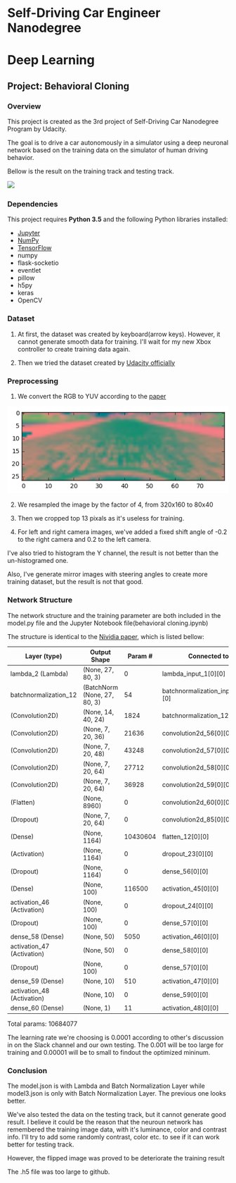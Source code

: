 # Self-Driving Car Engineer Nanodegree
# Deep Learning
## Project: Behavioral Cloning

### Overview

This project is created as the 3rd project of Self-Driving Car Nanodegree Program by Udacity. 

The goal is to drive a car autonomously in a simulator using a deep neuronal network based on the training data on the simulator of human driving behavior.

Bellow is the result on the training track and testing track.

![](https://github.com/etmaxwellsdemon/CarND-Behavioral-Cloning/blob/master/Track1.gif)

### Dependencies

This project requires **Python 3.5** and the following Python libraries installed:

- [Jupyter](http://jupyter.org/)
- [NumPy](http://www.numpy.org/)
- [TensorFlow](http://tensorflow.org)
- numpy
- flask-socketio
- eventlet
- pillow
- h5py
- keras
- OpenCV

### Dataset

1. At first, the dataset was created by keyboard(arrow keys). However, it cannot generate smooth data for training. I'll wait for my new Xbox controller to create training data again.

2. Then we tried the dataset created by [Udacity officially](https://d17h27t6h515a5.cloudfront.net/topher/2016/December/584f6edd_data/data.zip)

### Preprocessing
1. We convert the RGB to YUV according to the [paper](http://images.nvidia.com/content/tegra/automotive/images/2016/solutions/pdf/end-to-end-dl-using-px.pdf)

![](https://github.com/etmaxwellsdemon/CarND-Behavioral-Cloning/blob/master/YUV.png)

2. We resampled the image by the factor of 4, from 320x160 to 80x40

3. Then we cropped top 13 pixals as it's useless for training.

4. For left and right camera images, we've added a fixed shift angle of -0.2 to the right camera and 0.2 to the left camera.

I've also tried to histogram the Y channel, the result is not better than the un-histogramed one.

Also, I've generate mirror images with steering angles to create more training dataset, but the result is not that good.

### Network Structure
The network structure and the training parameter are both included in the model.py file and the Jupyter Notebook file(behavioral cloning.ipynb)
 

The structure is identical to the [Nividia paper](http://images.nvidia.com/content/tegra/automotive/images/2016/solutions/pdf/end-to-end-dl-using-px.pdf), which is listed bellow:


Layer (type)|Output Shape|Param #|Connected to                     
----------- | -----------|-----------|-----------
lambda_2 (Lambda)|(None, 27, 80, 3)|0|lambda_input_1[0][0]      
batchnormalization_12|(BatchNorm (None, 27, 80, 3)|54|batchnormalization_input_12[0][0]
(Convolution2D)|(None, 14, 40, 24)|1824|batchnormalization_12[0][0]      
(Convolution2D)|(None, 7, 20, 36)|21636|convolution2d_56[0][0] 
(Convolution2D)|(None, 7, 20, 48)|43248|convolution2d_57[0][0] 
(Convolution2D)|(None, 7, 20, 64)|27712|convolution2d_58[0][0] 
(Convolution2D)|(None, 7, 20, 64)|36928|convolution2d_59[0][0] 
(Flatten)|(None, 8960)|0|convolution2d_60[0][0]
(Dropout)|(None, 7, 20, 64)|0|convolution2d_85[0][0]          
(Dense)|(None, 1164)|10430604|flatten_12[0][0]                 
(Activation)|(None, 1164)|0|dropout_23[0][0]                 
(Dropout)|(None, 1164)|0|dense_56[0][0]                   
(Dense)|(None, 100)|116500|activation_45[0][0]                               
activation_46 (Activation)|(None, 100)|0|dropout_24[0][0]                 
(Dropout)|(None, 100)|0|dense_57[0][0]  
dense_58 (Dense)|(None, 50)|5050|activation_46[0][0]              
activation_47 (Activation)|(None, 50)|0|dense_58[0][0]                   
(Dropout)|(None, 100)|0|dense_57[0][0]  
dense_59 (Dense)|(None, 10)|510|activation_47[0][0]              
activation_48 (Activation)|(None, 10)|0|dense_59[0][0]                   
dense_60 (Dense)|(None, 1)|11|activation_48[0][0]              

Total params: 10684077

The learning rate we're choosing is 0.0001 according to other's discussion in on the Slack channel and our own testing. The 0.001 will be too large for training and 0.00001 will be to small to findout the optimized mininum.

### Conclusion
The model.json is with Lambda and Batch Normalization Layer while model3.json is only with Batch Normalization Layer. The previous one looks better.

We've also tested the data on the testing track, but it cannot generate good result. I believe it could be the reason that the neuroun network has remembered the training image data, with it's luminance, color and contrast info. I'll try to add some randomly contrast, color etc. to see if it can work better for testing track. 

However, the flipped image was proved to be deteriorate the training result

The .h5 file was too large to github.
